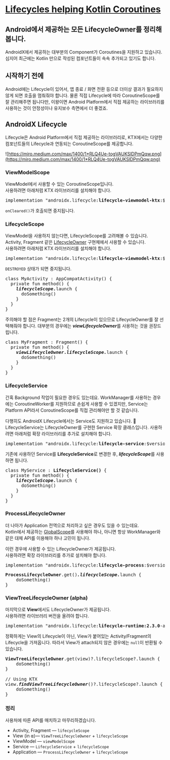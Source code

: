 # [Lifecycles helping Kotlin Coroutines](https://fornewid.medium.com/lifecycles-helping-kotlin-coroutines-275991883ba8)
## Android에서 제공하는 모든 LifecycleOwner를 정리해봅니다.

AndroidX에서 제공하는 대부분의 Component가 Coroutines을 지원하고 있습니다. 심지어 최근에는 Kotlin 만으로 작성된 컴포넌트들이 속속 추가되고 있기도 합니다.

## 시작하기 전에
Android에는 Lifecycle이 있어서, 앱 종료 / 화면 전환 등으로 더이상 결과가 필요하지 않게 되면 호출을 멈춰줘야 합니다. 물론 직접 Lifecycle에 따라 CoroutineScope를 잘 관리해주면 됩니다만, 이왕이면 Android Platform에서 직접 제공하는 라이브러리를 사용하는 것이 안정성이나 유지보수 측면에서 더 좋겠죠.

## AndroidX Lifecycle
Lifecycle은 Android Platform에서 직접 제공하는 라이브러리로, KTX에서는 다양한 컴포넌트들의 Lifecycle과 연동되는 CoroutineScope를 제공합니다.

![https://miro.medium.com/max/1400/1*RLQ4Ue-togVAUKSlDPmQqw.png](https://miro.medium.com/max/1400/1*RLQ4Ue-togVAUKSlDPmQqw.png)

### ViewModelScope
ViewModel에서 사용할 수 있는 CoroutineScope입니다.  
사용하려면 아래처럼 KTX 라이브러리를 설치해야 합니다.

<pre>
implementation "androidx.lifecycle:<b>lifecycle-viewmodel-ktx</b>:$version"
</pre>

`onCleared()`가 호출되면 중지됩니다.

### LifecycleScope
ViewModel을 사용하지 않는다면, LifecycleScope를 고려해볼 수 있습니다. Activity, Fragment 같은 [LifecycleOwner](https://developer.android.com/reference/androidx/lifecycle/LifecycleOwner) 구현체에서 사용할 수 있습니다.  
사용하려면 아래처럼 KTX 라이브러리를 설치해야 합니다.

<pre>
implementation "androidx.lifecycle:<b>lifecycle-viewmodel-ktx</b>:$version"
</pre>

`DESTROYED` 상태가 되면 중지됩니다.

<pre>
class MyActivity : AppCompatActivity() {
  private fun method() {
    <b><i>lifecycleScope.</i></b>launch {
      doSomething()
    }
  }
}
</pre>

주의해야 할 점은 Fragment는 2개의 Lifecycle이 있으므로 LifecycleOwner를 잘 선택해줘야 합니다. 대부분의 경우에는 ***viewLifecycleOwner***를 사용하는 것을 권장드립니다.
<pre>
class MyFragment : Fragment() {
  private fun method() {
    <b><i>viewLifecycleOwner.lifecycleScope.</i></b>launch {
      doSomething()
    }
  }
}
</pre>

### LifecycleService
간혹 Background 작업이 필요한 경우도 있는데요. WorkManager를 사용하는 경우에는 CoroutineWorker를 지원하므로 손쉽게 사용할 수 있겠지만, Service는 Platform API라서 CoroutineScope를 직접 관리해야만 할 것 같습니다.

다행히도 AndroidX Lifecycle에서는 Service도 지원하고 있습니다. 👏 LifecycleService는 LifecycleOwner를 구현한 Service 확장 클래스입니다.
사용하려면 아래처럼 확장 라이브러리를 추가로 설치해야 합니다.

<pre>
implementation "androidx.lifecycle:<b>lifecycle-service</b>:$version"
</pre>

기존에 사용하던 Service를 **LifecycleService**로 변경한 후, ***lifecycleScope***를 사용하면 됩니다.

<pre>
class MyService : <b>LifecycleService()</b> {
  private fun method() {
    <b><i>lifecycleScope.</i></b>launch {
      doSomething()
    }
  }
}
</pre>

### ProcessLifecycleOwner
더 나아가 Application 전역으로 처리하고 싶은 경우도 있을 수 있는데요.  
Kotlin에서 제공하는 [GlobalScope](https://kotlin.github.io/kotlinx.coroutines/kotlinx-coroutines-core/kotlinx.coroutines/-global-scope/)를 사용해야 하나, 아니면 항상 WorkManager와 같은 대체 API를 이용해야 하나 고민이 됩니다.

이런 경우에 사용할 수 있는 LifecycleOwner가 제공됩니다.  
사용하려면 확장 라이브러리를 추가로 설치해야 합니다.

<pre>
implementation "androidx.lifecycle:<b>lifecycle-process</b>:$version"
</pre>

<pre>
<b>ProcessLifecycleOwner</b>.get()<b><i>.lifecycleScope.</i></b>launch {
    doSomething()
}
</pre>

### ViewTreeLifecycleOwner (alpha)
마지막으로 **View**에서도 LifecycleOwner가 제공됩니다.  
사용하려면 라이브러리 버전을 올려야 합니다.

<pre>
implementation "androidx.lifecycle:<b>lifecycle-runtime:2.3.0</b>-alpha07"
</pre>

정확하게는 View의 Lifecycle이 아닌, View가 붙어있는 Activity/Fragment의 Lifecycle을 가져옵니다. 따라서 View가 attach되지 않은 경우에는 `null`이 반환될 수 있습니다.

<pre>
<b>ViewTreeLifecycleOwner</b>.get(view)?.lifecycleScope?.launch {
    doSomething()
}

// Using KTX
view.<b><i>findViewTreeLifecycleOwner</i></b>()?.lifecycleScope?.launch {
    doSomething()
}
</pre>

### 정리
사용처에 따른 API를 매치하고 마무리하겠습니다.

* Activity, Fragment — `lifecycleScope`
* View (in ⍺)— `ViewTreeLifecycleOwner` + `lifecycleScope`
* ViewModel — `viewModelScope`
* Service — `LifecycleService` + `lifecycleScope`
* Application — `ProcessLifecycleOwner` + `lifecycleScope`
